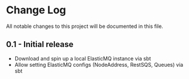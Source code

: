 Change Log
==========

All notable changes to this project will be documented in this file.

0.1 - Initial release
---------------------
* Download and spin up a local ElasticMQ instance via sbt
* Allow setting ElasticMQ configs (NodeAddress, RestSQS, Queues) via sbt